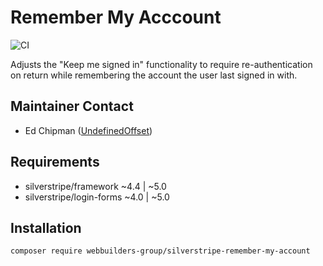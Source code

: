 Remember My Acccount
=================
![CI](https://github.com/webbuilders-group/silverstripe-remember-my-account/workflows/CI/badge.svg)

Adjusts the "Keep me signed in" functionality to require re-authentication on return while remembering the account the user last signed in with.

## Maintainer Contact
* Ed Chipman ([UndefinedOffset](https://github.com/UndefinedOffset))

## Requirements
* silverstripe/framework ~4.4 | ~5.0
* silverstripe/login-forms ~4.0 | ~5.0

## Installation
```
composer require webbuilders-group/silverstripe-remember-my-account
```
